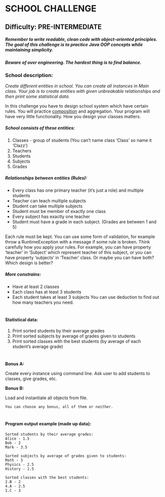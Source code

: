 # SCHOOL CHALLENGE
## Difficulty: PRE-INTERMEDIATE
##### Remember to write readable, clean code with object-oriented principles. The goal of this challenge is to practice Java OOP concepts while maintaining simplicity.
##### Beware of over engineering. The hardest thing is to find balance.

### School description:
_Create different entities in school. You can create all instances in Main class. Your job is to create entities with given unbreakable relationships and then print some statistical data._

In this challenge you have to design school system which have certain rules. You will practice [composition](https://stackify.com/oop-concepts-composition/) and aggregation. Your program will have very little functionality. How you design your classes matters.

##### School consists of these entities:
1. Classes - group of students (You can’t name class ‘Class’ so name it ‘Clazz’)
2. Teachers
3. Students
4. Subjects
5. Grades

##### Relationships between entities (Rules):
- Every class has one primary teacher (it’s just a role) and multiple students
- Teacher can teach multiple subjects
- Student can take multiple subjects
- Student must be member of exactly one class
- Every subject has exactly one teacher
- Student must have a grade in each subject. (Grades are between 1 and 5)

Each rule must be kept. You can use some form of validation, for example throw a RuntimeException with a message if some rule is broken.
Think carefully how you apply your rules. For example, you can have property ‘teacher’ in ‘Subject’ which represent teacher of this subject, or you can have property ‘subjects’ in ‘Teacher’ class. Or maybe you can have both? Which design is better?

##### More constrains:
- Have at least 2 classes
- Each class has at least 3 students
- Each student takes at least 3 subjects
  You can use deduction to find out how many teachers you need.
#
#### Statistical data:
1. Print sorted students by their average grades
2. Print sorted subjects by average of grades given to students
3. Print sorted classes with the best students (by average of each student’s average grade)

#
**Bonus A:**

Create every instance using command line. Ask user to add students to classes, give grades, etc.

**Bonus B:**

Load and instantiate all objects from file.

`You can choose any bonus, all of them or neither.`
#

#### Program output example (made up data):
````
Sorted students by their average grades:
Alice - 1.5
Bob - 2
Mark - 3.5

Sorted subjects by average of grades given to students:
Math - 3
Physics - 2.5
History - 1.5

Sorted classes with the best students:
2.B - 2
4.A - 2.5
1.C - 3

````


